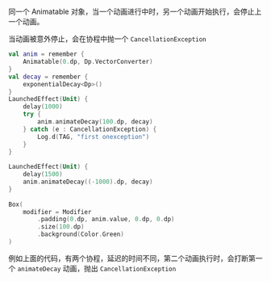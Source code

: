 # 

同一个 Animatable 对象，当一个动画进行中时，另一个动画开始执行，会停止上一个动画。

当动画被意外停止，会在协程中抛一个 `CancellationException`

```kotlin
val anim = remember {  
    Animatable(0.dp, Dp.VectorConverter)  
}  
val decay = remember {  
    exponentialDecay<Dp>()  
}  
LaunchedEffect(Unit) {  
    delay(1000)  
    try {  
	    anim.animateDecay(100.dp, decay)  
	} catch (e : CancellationException) {  
	    Log.d(TAG, "first onexception")  
	}
}  
  
LaunchedEffect(Unit) {  
    delay(1500)  
    anim.animateDecay((-1000).dp, decay)  
}  
  
Box(  
    modifier = Modifier  
        .padding(0.dp, anim.value, 0.dp, 0.dp)  
        .size(100.dp)  
        .background(Color.Green)  
)
```

例如上面的代码，有两个协程，延迟的时间不同，第二个动画执行时，会打断第一个 `animateDecay` 动画，抛出 `CancellationException`

